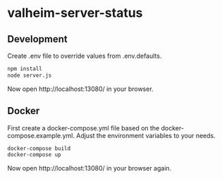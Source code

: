 # valheim-server-status

## Development

Create .env file to override values from .env.defaults.

```bash
npm install
node server.js
```

Now open http://localhost:13080/ in your browser.

## Docker

First create a docker-compose.yml file based on the docker-compose.example.yml. Adjust the environment variables to your needs.

```bash
docker-compose build
docker-compose up
```

Now open http://localhost:13080/ in your browser again.
